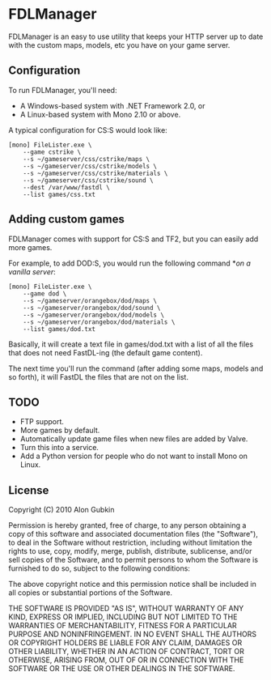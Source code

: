 FDLManager
==========

FDLManager is an easy to use utility that keeps your HTTP server up to date with the custom maps, models, etc you have on your game server.


Configuration
-------------------

To run FDLManager, you'll need:

 - A Windows-based system with .NET Framework 2.0, or
 - A Linux-based system with Mono 2.10 or above.

A typical configuration for CS:S would look like:

    [mono] FileLister.exe \
        --game cstrike \
        --s ~/gameserver/css/cstrike/maps \     
		--s ~/gameserver/css/cstrike/models \
		--s ~/gameserver/css/cstrike/materials \
 		--s ~/gameserver/css/cstrike/sound \   
		--dest /var/www/fastdl \      
		--list games/css.txt

Adding custom games
--------------------

FDLManager comes with support for CS:S and TF2, but you can easily add more games.

For example, to add DOD:S, you would run the following command **on a vanilla server*:

    [mono] FileLister.exe \
        --game dod \
        --s ~/gameserver/orangebox/dod/maps \
		--s ~/gameserver/orangebox/dod/sound \
		--s ~/gameserver/orangebox/dod/models \ 
		--s ~/gameserver/orangebox/dod/materials \      
		--list games/dod.txt

Basically, it will create a text file in games/dod.txt with a list of all the files that does not need FastDL-ing (the default game content). 

The next time you'll run the command (after adding some maps, models and so forth), it will FastDL the files that are not on the list.

TODO
----

 - FTP support.
 - More games by default.
 - Automatically update game files when new files are added by Valve.
 - Turn this into a service.
 - Add a Python version for people who do not want to install Mono on Linux.
 
License
-------

Copyright (C) 2010 Alon Gubkin

Permission is hereby granted, free of charge, to any person obtaining a copy
of this software and associated documentation files (the "Software"), to deal
in the Software without restriction, including without limitation the rights
to use, copy, modify, merge, publish, distribute, sublicense, and/or sell
copies of the Software, and to permit persons to whom the Software is
furnished to do so, subject to the following conditions:

The above copyright notice and this permission notice shall be included in
all copies or substantial portions of the Software.

THE SOFTWARE IS PROVIDED "AS IS", WITHOUT WARRANTY OF ANY KIND, EXPRESS OR
IMPLIED, INCLUDING BUT NOT LIMITED TO THE WARRANTIES OF MERCHANTABILITY,
FITNESS FOR A PARTICULAR PURPOSE AND NONINFRINGEMENT. IN NO EVENT SHALL THE
AUTHORS OR COPYRIGHT HOLDERS BE LIABLE FOR ANY CLAIM, DAMAGES OR OTHER
LIABILITY, WHETHER IN AN ACTION OF CONTRACT, TORT OR OTHERWISE, ARISING FROM,
OUT OF OR IN CONNECTION WITH THE SOFTWARE OR THE USE OR OTHER DEALINGS IN
THE SOFTWARE.